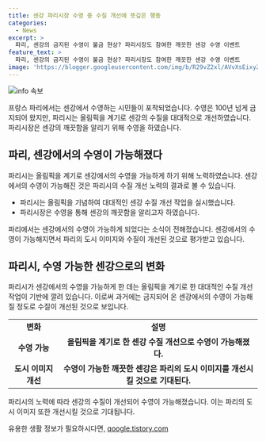 ```yaml
---
title: 센강 파리시장 수영 중 수질 개선에 뜻깊은 행동
categories:
  - News
excerpt: >
  파리, 센강의 금지된 수영이 불금 현상? 파리시장도 참여한 깨끗한 센강 수영 이벤트
feature_text: >
  파리, 센강의 금지된 수영이 불금 현상? 파리시장도 참여한 깨끗한 센강 수영 이벤트
image: 'https://blogger.googleusercontent.com/img/b/R29vZ2xl/AVvXsEixyZcFfHzMRdzZMjFBmAUKJYCLCGyLL1o632UiGVXcaFdKo_bkvkuCioo0uUKlGfBVcT3P84aROyZIXSBEx3Aw5nCQ3pTgDom1WDC4m8eifvWiAmWEEVb4x6G_l8C0QH225ldMjyaFvpxGEBGNO37VmDTDMHGhJPq73UglMfDca1-0aw/s1600/blogspot.png'
---
```


<p><img src="https://blogger.googleusercontent.com/img/b/R29vZ2xl/AVvXsEixyZcFfHzMRdzZMjFBmAUKJYCLCGyLL1o632UiGVXcaFdKo_bkvkuCioo0uUKlGfBVcT3P84aROyZIXSBEx3Aw5nCQ3pTgDom1WDC4m8eifvWiAmWEEVb4x6G_l8C0QH225ldMjyaFvpxGEBGNO37VmDTDMHGhJPq73UglMfDca1-0aw/s1600/blogspot.png" alt="info 속보" /></p>

<p>프랑스 파리에서는 센강에서 수영하는 시민들이 포착되었습니다. 수영은 100년 넘게 금지되어 왔지만, 파리시는 올림픽을 계기로 센강의 수질을 대대적으로 개선하였습니다. 파리시장은 센강의 깨끗함을 알리기 위해 수영을 하였습니다.</p>

<h2 data-ke-size="size26">파리, 센강에서의 수영이 가능해졌다</h2>

<p>파리시는 올림픽을 계기로 센강에서의 수영을 가능하게 하기 위해 노력하였습니다. 센강에서의 수영이 가능해진 것은 파리시의 수질 개선 노력의 결과로 볼 수 있습니다.</p>

<ul>
  <li>파리시는 올림픽을 기념하여 대대적인 센강 수질 개선 작업을 실시했습니다.</li>
  <li>파리시장은 수영을 통해 센강의 깨끗함을 알리고자 하였습니다.</li>
</ul>

<p data-ke-size="size16">파리에서는 센강에서의 수영이 가능하게 되었다는 소식이 전해졌습니다. 센강에서의 수영이 가능해지면서 파리의 도시 이미지와 수질이 개선된 것으로 평가받고 있습니다.</p>

<h2 data-ke-size="size26">파리시, 수영 가능한 센강으로의 변화</h2>

<p>파리시가 센강에서의 수영을 가능하게 한 데는 올림픽을 계기로 한 대대적인 수질 개선 작업이 기반에 깔려 있습니다. 이로써 과거에는 금지되어 온 센강에서의 수영이 가능해질 정도로 수질이 개선된 것으로 보입니다.</p>

<table>
  <tr>
    <td style="text-align: center; height: 17px;"><b>변화</b></td>
    <td style="text-align: center; height: 17px;"><b>설명</b></td>
  </tr>
  <tr>
    <td style="text-align: center; height: 17px;"><b>수영 가능</b></td>
    <td style="text-align: center; height: 17px;"><b>올림픽을 계기로 한 센강 수질 개선으로 수영이 가능해졌다.</b></td>
  </tr>
  <tr>
    <td style="text-align: center; height: 17px;"><b>도시 이미지 개선</b></td>
    <td style="text-align: center; height: 17px;"><b>수영이 가능한 깨끗한 센강은 파리의 도시 이미지를 개선시킬 것으로 기대된다.</b></td>
  </tr>
</table>

<p data-ke-size="size16">파리시의 노력에 따라 센강의 수질이 개선되어 수영이 가능해졌습니다. 이는 파리의 도시 이미지 또한 개선시킬 것으로 기대됩니다.</p>
유용한 생활 정보가 필요하시다면, <a href="https://qoogle.tistory.com" rel="dofollow">qoogle.tistory.com</a>


